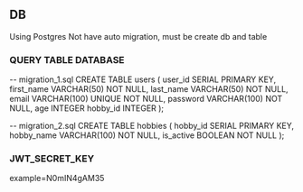 ## DB

Using Postgres
Not have auto migration, must be create db and table

### QUERY TABLE DATABASE

-- migration_1.sql
CREATE TABLE users (
user_id SERIAL PRIMARY KEY,
first_name VARCHAR(50) NOT NULL,
last_name VARCHAR(50) NOT NULL,
email VARCHAR(100) UNIQUE NOT NULL,
password VARCHAR(100) NOT NULL,
age INTEGER
hobby_id INTEGER
);

-- migration_2.sql
CREATE TABLE hobbies (
hobby_id SERIAL PRIMARY KEY,
hobby_name VARCHAR(100) NOT NULL,
is_active BOOLEAN NOT NULL
);

### JWT_SECRET_KEY

example=N0mIN4gAM35
